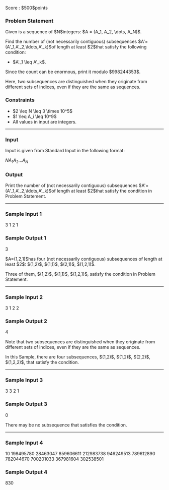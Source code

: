 
<div>

<span>

<span>

<p>
Score : $500$points
</p>

<div>

<section>

### **Problem Statement**

<p>
Given is a sequence of $N$integers: $A = (A_1, A_2, \dots, A_N)$.
</p>

<p>
Find the number of (not necessarily contiguous) subsequences $A'=(A'_1,A'_2,\ldots,A'_k)$of length at least $2$that satisfy the following condition:
</p>

<ul>

<li>
$A'_1 \leq A'_k$.
</li>

</ul>

<p>
Since the count can be enormous, print it modulo $998244353$.
</p>

<p>
Here, two subsequences are distinguished when they originate from different sets of indices, even if they are the same as sequences.
</p>

</section>

</div>

<div>

<section>

### **Constraints**

<ul>

<li>
$2 \leq N \leq 3 \times 10^5$
</li>

<li>
$1 \leq A_i \leq 10^9$
</li>

<li>
All values in input are integers.
</li>

</ul>

</section>

</div>

---

<div>

<div>

<section>

### **Input**

<p>
Input is given from Standard Input in the following format:
</p>

<div>

$N$$A_1$$A_2$$\ldots$$A_N$
</div>

</section>

</div>

<div>

<section>

### **Output**

<p>
Print the number of (not necessarily contiguous) subsequences $A'=(A'_1,A'_2,\ldots,A'_k)$of length at least $2$that satisfy the condition in Problem Statement.
</p>

</section>

</div>

</div>

---

<div>

<section>

### **Sample Input 1**

<div>

3
1 2 1

</div>

</section>

</div>

<div>

<section>

### **Sample Output 1**

<div>

3

</div>

<p>
$A=(1,2,1)$has four (not necessarily contiguous) subsequences of length at least $2$: $(1,2)$, $(1,1)$, $(2,1)$, $(1,2,1)$.
</p>

<p>
Three of them, $(1,2)$, $(1,1)$, $(1,2,1)$, satisfy the condition in Problem Statement.
</p>

</section>

</div>

---

<div>

<section>

### **Sample Input 2**

<div>

3
1 2 2

</div>

</section>

</div>

<div>

<section>

### **Sample Output 2**

<div>

4

</div>

<p>
Note that two subsequences are distinguished when they originate from different sets of indices, even if they are the same as sequences.
</p>

<p>
In this Sample, there are four subsequences, $(1,2)$, $(1,2)$, $(2,2)$, $(1,2,2)$, that satisfy the condition.
</p>

</section>

</div>

---

<div>

<section>

### **Sample Input 3**

<div>

3
3 2 1

</div>

</section>

</div>

<div>

<section>

### **Sample Output 3**

<div>

0

</div>

<p>
There may be no subsequence that satisfies the condition.
</p>

</section>

</div>

---

<div>

<section>

### **Sample Input 4**

<div>

10
198495780 28463047 859606611 212983738 946249513 789612890 782044670 700201033 367981604 302538501

</div>

</section>

</div>

<div>

<section>

### **Sample Output 4**

<div>

830

</div>

</section>

</div>

</span>

</span>

</div>
